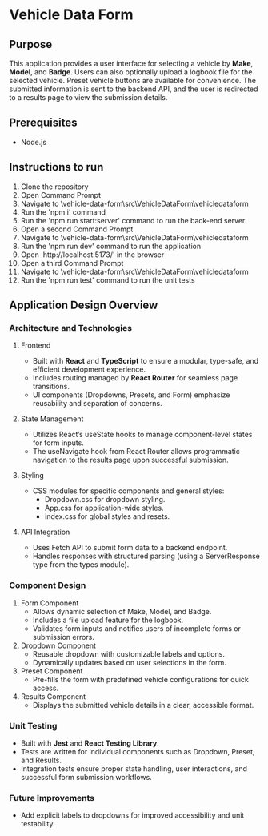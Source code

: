 # Vehicle Data Form
## Purpose
This application provides a user interface for selecting a vehicle by **Make**, **Model**, and **Badge**. Users can also optionally upload a logbook file for the selected vehicle. Preset vehicle buttons are available for convenience. The submitted information is sent to the backend API, and the user is redirected to a results page to view the submission details.

## Prerequisites
* Node.js

## Instructions to run
1. Clone the repository
2. Open Command Prompt
3. Navigate to \vehicle-data-form\src\VehicleDataForm\vehicledataform
4. Run the 'npm i' command
5. Run the 'npm run start:server' command to run the back-end server
6. Open a second Command Prompt
7. Navigate to \vehicle-data-form\src\VehicleDataForm\vehicledataform
8. Run the 'npm run dev' command to run the application
9. Open 'http://localhost:5173/' in the browser
10. Open a third Command Prompt
11. Navigate to \vehicle-data-form\src\VehicleDataForm\vehicledataform
12. Run the 'npm run test' command to run the unit tests

## Application Design Overview

### Architecture and Technologies
1. Frontend
    - Built with **React** and **TypeScript** to ensure a modular, type-safe, and efficient development experience.
    - Includes routing managed by **React Router** for seamless page transitions.
    - UI components (Dropdowns, Presets, and Form) emphasize reusability and separation of concerns.

2. State Management
    - Utilizes React’s useState hooks to manage component-level states for form inputs.
    - The useNavigate hook from React Router allows programmatic navigation to the results page upon successful submission.
3. Styling
    - CSS modules for specific components and general styles:
        - Dropdown.css for dropdown styling.
        - App.css for application-wide styles.
        - index.css for global styles and resets.
4. API Integration
    - Uses Fetch API to submit form data to a backend endpoint.
    - Handles responses with structured parsing (using a ServerResponse type from the types module).

### Component Design
1. Form Component
    - Allows dynamic selection of Make, Model, and Badge.
    - Includes a file upload feature for the logbook.
    - Validates form inputs and notifies users of incomplete forms or submission errors.
2. Dropdown Component
    - Reusable dropdown with customizable labels and options.
    - Dynamically updates based on user selections in the form.
3. Preset Component
    - Pre-fills the form with predefined vehicle configurations for quick access.
4. Results Component
    - Displays the submitted vehicle details in a clear, accessible format.

### Unit Testing
- Built with **Jest** and **React Testing Library**.
- Tests are written for individual components such as Dropdown, Preset, and Results.
- Integration tests ensure proper state handling, user interactions, and successful form submission workflows.

### Future Improvements
- Add explicit labels to dropdowns for improved accessibility and unit testability.